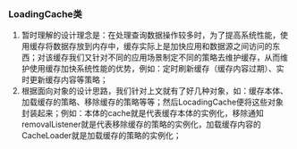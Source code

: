 ### LoadingCache类

1. 暂时理解的设计理念是：在处理查询数据操作较多时，为了提高系统性能，使用缓存将数据存放到内存中，缓存实际上是加快应用和数据源之间访问的东西；对该缓存我们又针对不同的应用场景制定不同的策略去维护缓存，从而维护使用缓存加快系统性能的优势，例如：定时刷新缓存（缓存内容过期）、实时更新缓存内容等策略；
2. 根据面向对象的设计思路，我们针对上文就有了好几种对象，如：缓存本体、加载缓存的策略、移除缓存的策略等等；然后LocadingCache便将这些对象封装起来；例如：本体的cache就是代表缓存本体的实例化，移除通知removalListener就是代表移除缓存的策略的实例化，加载缓存内容的CacheLoader就是加载缓存的策略的实例化；